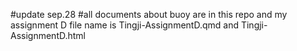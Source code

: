 #update sep.28 
#all documents about buoy are in this repo and my assignment D file name is Tingji-AssignmentD.qmd and Tingji-AssignmentD.html
